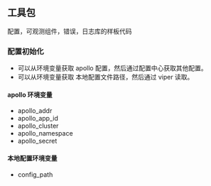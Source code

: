## 工具包

配置，可观测组件，错误，日志库的样板代码

### 配置初始化

- 可以从环境变量获取 apollo 配置，然后通过配置中心获取其他配置。
- 可以从环境变量获取 本地配置文件路径，然后通过 viper 读取。

#### apollo 环境变量

- apollo_addr
- apollo_app_id
- apollo_cluster
- apollo_namespace
- apollo_secret

#### 本地配置环境变量

- config_path
